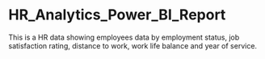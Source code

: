 # HR_Analytics_Power_BI_Report
This is a HR data showing employees data by employment status, job satisfaction rating, distance to work, work life balance and year of service.
